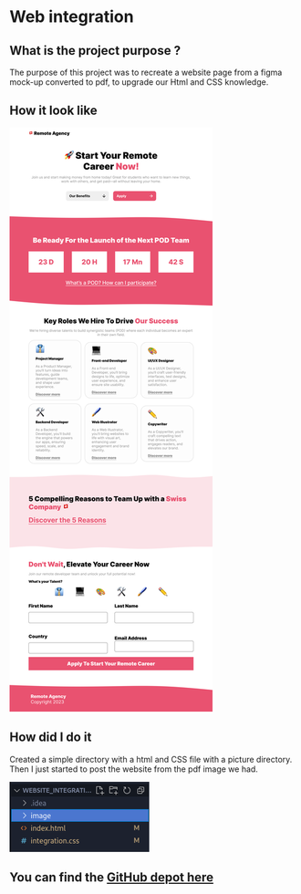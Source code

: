 # Web integration <Badge type="tip" text="Html Css" />

## What is the project purpose ?

The purpose of this project was to recreate a website page from a figma mock-up converted to pdf,
to upgrade our Html and CSS knowledge.

## How it look like

![what the webSite looks like :](../images/Home%20Page.png)

## How did I do it

Created a simple directory with a html and CSS file with a picture directory. \
Then I just started to post the website from the pdf image we had.

![project file tree](../images/webIntegration-filetree.png)

## You can find the [GitHub depot here](https://github.com/Alex-zReeZ/Integration_web)
